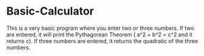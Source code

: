 # Basic-Calculator
This is a very basic program where you enter two or three numbers. If two are entered, it will print the Pythagorean Theorem ( a^2 + b^2 = c^2 and it returns c). If three numbers are entered, it returns the quadratic of the three numbers.
